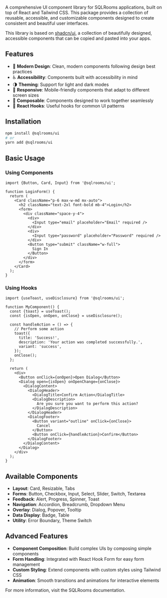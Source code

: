 A comprehensive UI component library for SQLRooms applications, built on top of React and Tailwind CSS. This package provides a collection of reusable, accessible, and customizable components designed to create consistent and beautiful user interfaces.

This library is based on [shadcn/ui](https://ui.shadcn.com/), a collection of beautifully designed, accessible components that can be copied and pasted into your apps.

## Features

- 🎨 **Modern Design**: Clean, modern components following design best practices
- ♿ **Accessibility**: Components built with accessibility in mind
- 🌗 **Theming**: Support for light and dark modes
- 📱 **Responsive**: Mobile-friendly components that adapt to different screen sizes
- 🧩 **Composable**: Components designed to work together seamlessly
- 🔄 **React Hooks**: Useful hooks for common UI patterns

## Installation

```bash
npm install @sqlrooms/ui
# or
yarn add @sqlrooms/ui
```

## Basic Usage

### Using Components

```tsx
import {Button, Card, Input} from '@sqlrooms/ui';

function LoginForm() {
  return (
    <Card className="p-6 max-w-md mx-auto">
      <h2 className="text-2xl font-bold mb-4">Login</h2>
      <form>
        <div className="space-y-4">
          <div>
            <Input type="email" placeholder="Email" required />
          </div>
          <div>
            <Input type="password" placeholder="Password" required />
          </div>
          <Button type="submit" className="w-full">
            Sign In
          </Button>
        </div>
      </form>
    </Card>
  );
}
```

### Using Hooks

```tsx
import {useToast, useDisclosure} from '@sqlrooms/ui';

function MyComponent() {
  const {toast} = useToast();
  const {isOpen, onOpen, onClose} = useDisclosure();

  const handleAction = () => {
    // Perform some action
    toast({
      title: 'Success!',
      description: 'Your action was completed successfully.',
      variant: 'success',
    });
    onClose();
  };

  return (
    <div>
      <Button onClick={onOpen}>Open Dialog</Button>
      <Dialog open={isOpen} onOpenChange={onClose}>
        <DialogContent>
          <DialogHeader>
            <DialogTitle>Confirm Action</DialogTitle>
            <DialogDescription>
              Are you sure you want to perform this action?
            </DialogDescription>
          </DialogHeader>
          <DialogFooter>
            <Button variant="outline" onClick={onClose}>
              Cancel
            </Button>
            <Button onClick={handleAction}>Confirm</Button>
          </DialogFooter>
        </DialogContent>
      </Dialog>
    </div>
  );
}
```

## Available Components

- **Layout**: Card, Resizable, Tabs
- **Forms**: Button, Checkbox, Input, Select, Slider, Switch, Textarea
- **Feedback**: Alert, Progress, Spinner, Toast
- **Navigation**: Accordion, Breadcrumb, Dropdown Menu
- **Overlay**: Dialog, Popover, Tooltip
- **Data Display**: Badge, Table
- **Utility**: Error Boundary, Theme Switch

## Advanced Features

- **Component Composition**: Build complex UIs by composing simple components
- **Form Handling**: Integrated with React Hook Form for easy form management
- **Custom Styling**: Extend components with custom styles using Tailwind CSS
- **Animation**: Smooth transitions and animations for interactive elements

For more information, visit the SQLRooms documentation.
